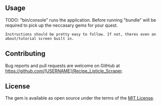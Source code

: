 
## Usage

TODO: 
    "bin/console" runs the application. Before running "bundle" will be required to pick up the neccasary gems for your quest. 

    Instructions should be pretty easy to follow. If not, theres even an about/tutorial screen built in. 


## Contributing

Bug reports and pull requests are welcome on GitHub at https://github.com/[USERNAME]/Recipe_Listicle_Scraper.

## License

The gem is available as open source under the terms of the [MIT License](https://opensource.org/licenses/MIT).

